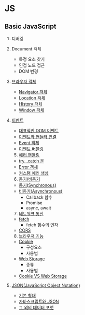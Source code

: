 # JS

## Basic JavaScript

1. 디버깅

2. Document 객체

   - 특정 요소 찾기
   - 인접 노드 접근
   - DOM 변경

3. [브라우저 객체](https://github.com/GayoungKim12/JS_study/blob/master/basic_javascript/js_practice_03/theory.md#%EB%B8%8C%EB%9D%BC%EC%9A%B0%EC%A0%80-%EA%B0%9D%EC%B2%B4)

   - [Navigator 객체](https://github.com/GayoungKim12/JS_study/blob/master/basic_javascript/js_practice_03/theory.md#navigator-%EA%B0%9D%EC%B2%B4)
   - [Location 객체](https://github.com/GayoungKim12/JS_study/blob/master/basic_javascript/js_practice_03/theory.md#location-%EA%B0%9D%EC%B2%B4)
   - [History 객체](https://github.com/GayoungKim12/JS_study/blob/master/basic_javascript/js_practice_03/theory.md#history-%EA%B0%9D%EC%B2%B4)
   - [Window 객체](https://github.com/GayoungKim12/JS_study/blob/master/basic_javascript/js_practice_03/theory.md#window-%EA%B0%9D%EC%B2%B4)

4. [이벤트](https://github.com/GayoungKim12/JS_study/blob/master/basic_javascript/js_practice_04/theory.md#%EC%9D%B4%EB%B2%A4%ED%8A%B8event)

   - [대표적인 DOM 이벤트](https://github.com/GayoungKim12/JS_study/blob/master/basic_javascript/js_practice_04/theory.md#%EB%8C%80%ED%91%9C%EC%A0%81%EC%9D%B8-dom-%EC%9D%B4%EB%B2%A4%ED%8A%B8)
   - [이벤트와 핸들러 연결](https://github.com/GayoungKim12/JS_study/blob/master/basic_javascript/js_practice_04/theory.md#%EC%9D%B4%EB%B2%A4%ED%8A%B8%EC%99%80-%ED%95%B8%EB%93%A4%EB%9F%AC-%EC%97%B0%EA%B2%B0)
   - [Event 객체](https://github.com/GayoungKim12/JS_study/blob/master/basic_javascript/js_practice_04/theory.md#event-%EA%B0%9D%EC%B2%B4)
   - [이벤트 버블링](https://github.com/GayoungKim12/JS_study/blob/master/basic_javascript/js_practice_04/theory.md#%EC%9D%B4%EB%B2%A4%ED%8A%B8-%EB%B2%84%EB%B8%94%EB%A7%81)

   5. [에러 핸들링](https://github.com/GayoungKim12/JS_study/blob/master/basic_javascript/js_practice_05/theory.md#%EC%97%90%EB%9F%AC-%ED%95%B8%EB%93%A4%EB%A7%81)

   - [try...catch 문](https://github.com/GayoungKim12/JS_study/blob/master/basic_javascript/js_practice_05/theory.md#trycatch-%EB%AC%B8)
   - [Error 객체](https://github.com/GayoungKim12/JS_study/blob/master/basic_javascript/js_practice_05/theory.md#error-%EA%B0%9D%EC%B2%B4)
   - [커스텀 에러 생성](https://github.com/GayoungKim12/JS_study/blob/master/basic_javascript/js_practice_05/theory.md#%EC%BB%A4%EC%8A%A4%ED%85%80-%EC%97%90%EB%9F%AC-%EC%83%9D%EC%84%B1)

   6. [동기/비동기](https://github.com/GayoungKim12/JS_study/blob/master/basic_javascript/js_practice_06/theory.md#%EB%8F%99%EA%B8%B0%EB%B9%84%EB%8F%99%EA%B8%B0)

   - [동기(Synchronous)](https://github.com/GayoungKim12/JS_study/blob/master/basic_javascript/js_practice_06/theory.md#%EB%8F%99%EA%B8%B0synchronous)
   - [비동기(Asynchronous)](https://github.com/GayoungKim12/JS_study/blob/master/basic_javascript/js_practice_06/theory.md#%EB%B9%84%EB%8F%99%EA%B8%B0asynchronous)
     - Callback 함수
     - Promise
     - async, await

   7. [네트워크 통신](https://github.com/GayoungKim12/JS_study/blob/master/basic_javascript/js_practice_07/theory.md#%EB%84%A4%ED%8A%B8%EC%9B%8C%ED%81%AC-%ED%86%B5%EC%8B%A0)

   - [fetch](https://github.com/GayoungKim12/JS_study/blob/master/basic_javascript/js_practice_07/theory.md#fetch)
     - fetch 함수의 인자
   - [CORS](https://github.com/GayoungKim12/JS_study/blob/master/basic_javascript/js_practice_07/theory.md#cors)

   8. [브라우저 기능](https://github.com/GayoungKim12/JS_study/blob/master/basic_javascript/js_practice_08/theory.md#%EB%B8%8C%EB%9D%BC%EC%9A%B0%EC%A0%80-%EA%B8%B0%EB%8A%A5)

   - [Cookie](https://github.com/GayoungKim12/JS_study/blob/master/basic_javascript/js_practice_08/theory.md#cookie)
     - 구성요소
     - 사용법
   - [Web Storage](https://github.com/GayoungKim12/JS_study/blob/master/basic_javascript/js_practice_08/theory.md#web-storage)
     - 종류
     - 사용법
   - [Cookie VS Web Storage](https://github.com/GayoungKim12/JS_study/blob/master/basic_javascript/js_practice_08/theory.md#cookie-vs-web-storage)

5. [JSON(JavaScript Object Notation)](https://github.com/GayoungKim12/JS_study/blob/master/basic_javascript/js_practice_09/theory.md#jsonjavascript-object-notation)

   - [기본 형태](https://github.com/GayoungKim12/JS_study/blob/master/basic_javascript/js_practice_09/theory.md#%EA%B8%B0%EB%B3%B8-%ED%98%95%ED%83%9C)
   - [자바스크립트와 JSON](https://github.com/GayoungKim12/JS_study/blob/master/basic_javascript/js_practice_09/theory.md#%EC%9E%90%EB%B0%94%EC%8A%A4%ED%81%AC%EB%A6%BD%ED%8A%B8%EC%99%80-json)
   - [그 외의 데이터 포맷](https://github.com/GayoungKim12/JS_study/blob/master/basic_javascript/js_practice_09/theory.md#%EA%B8%B0%ED%83%80-%EB%8D%B0%EC%9D%B4%ED%84%B0-%ED%8F%AC%EB%A7%B7)
